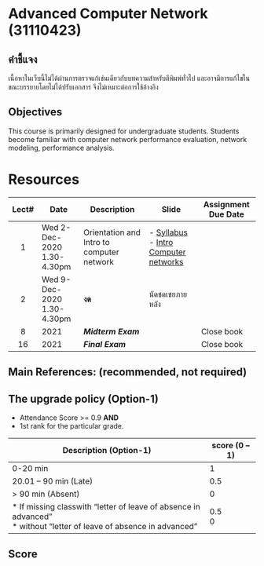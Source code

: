 # Advanced Computer Network (31110423)
## คำชี้แจง
เนื้อหาในเว็บนี้ไม่ได้ผ่านการตรวจแก้เช่นเดียวกับบทความสำหรับตีพิมพ์ทั่วไป และอาจมีการแก้ไขในขณะบรรยายโดยไม่ได้ปรับเอกสาร จึงไม่เหมาะต่อการใช้อ้างอิง

## Objectives
 This course is primarily designed for undergraduate students. Students become familiar with computer network performance evaluation, network modeling, performance analysis.

# Resources
| Lect# | Date | Description  |Slide| Assignment Due Date |
|:-----:|------|-------------|----|---------------------|
| 1 | Wed 2-Dec-2020 <br> 1.30-4.30pm |Orientation and Intro to computer network|- [Syllabus](31110423-description.pdf)<br> - [Intro Computer networks](w1/w1.1-ComputerNetworks.pdf) | |
| 2 | Wed 9-Dec-2020  <br> 1.30-4.30pm|**งด**| นัดชดเชยภายหลัง | |
| 8 |  2021 | ***Midterm Exam***  || Close book |
| 16 |  2021 | ***Final Exam***  || Close book |

## Main References: (recommended, not required)

## The upgrade policy (Option-1)
* Attendance Score >= 0.9  **AND** 
* 1st rank for the particular grade.

| Description (Option-1)                                                                                                    | score (0 – 1) |
|----------------------------------------------------------------------------------------------------------------|---------------|
| 0-20 min                                                                                                       | 1             |
| 20.01 – 90 min (Late)                                                                                          | 0.5           |
| > 90 min (Absent)                                                                                              | 0             |
| * If missing classwith “letter of leave of absence in advanced” <br> * without “letter of leave of absence in advanced” | 0.5 <br>0         |


## Score

